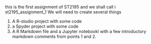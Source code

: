 this is the first assignment of ST2195 and we shall call i st2195_assignment_1
We will need to create several things
1. A R-studio project with some code
2. a Spyder project with some code
3. A R Markdown file and a Jupyter notebookl with a few introductory markdown comments from points 1 and 2.
